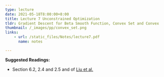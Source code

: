 ```yaml
---
type: lecture
date: 2021-05-18T8:00:00+8:00
title: Lecture 7 Unconstrained Optimization 
tldr: Gradient Descent for Beta Smooth Function, Convex Set and Convex Function
thumbnail: /_images/pp/convex_set.png
links: 
    - url: /static_files/Notes/lecture7.pdf
      name: notes

---
```

**Suggested Readings:**

- Section 6.2, 2.4 and 2.5 and of [Liu et al.](http://bicmr.pku.edu.cn/~wenzw/optbook/opt1.pdf)


